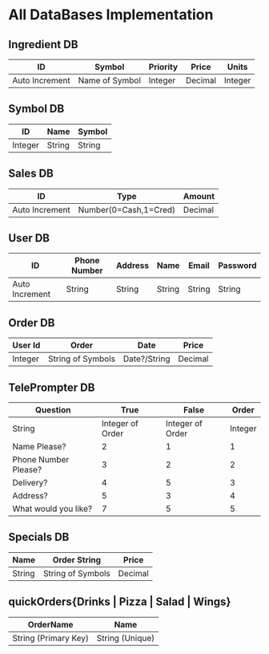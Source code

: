 # All DataBases Implementation

## Ingredient DB

ID | Symbol | Priority | Price | Units
---| -------------|--------|---------|--------
Auto Increment | Name of Symbol | Integer | Decimal | Integer

## Symbol DB

 ID | Name | Symbol
 --- | ---- | ------
 Integer | String | String

## Sales DB

 ID | Type | Amount
 ---- | ----- | ------
 Auto Increment | Number(0=Cash,1=Cred) | Decimal

## User DB
ID | Phone Number | Address | Name | Email | Password
-----| ----------| --------|-------|-------|---------
Auto Increment | String | String | String | String | String

## Order DB
User Id | Order | Date | Price
--------| -------| -----|-----
Integer | String of Symbols | Date?/String | Decimal

## TelePrompter DB
 Question | True | False | Order 
-------------|---------|--------|-----------
String | Integer of Order | Integer of Order | Integer
 Name Please? | 2 | 1 | 1 
 Phone Number Please? | 3 | 2 | 2 
 Delivery? | 4 | 5 | 3 
 Address? | 5 | 3 | 4 
What would you like? | 7 | 5 | 5

## Specials DB
Name | Order String | Price
-----| ------------ | -----
String | String of Symbols | Decimal

## quickOrders{Drinks | Pizza | Salad | Wings}
OrderName | Name
---------- | ----
String (Primary Key) | String (Unique)
